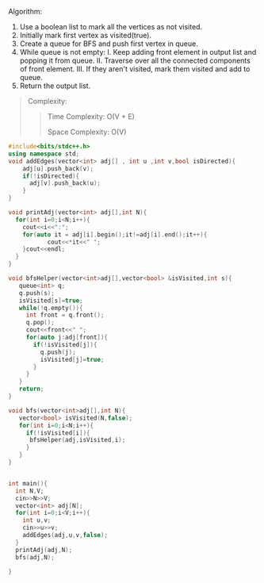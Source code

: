 Algorithm:
1. Use a boolean list to mark all the vertices as not visited.
2. Initially mark first vertex as visited(true).
3. Create a queue for BFS and push first vertex in queue.
4. While queue is not empty:
   I. Keep adding front element in output list and popping it from queue.
   II. Traverse over all the connected components of front element.
   III. If they aren't visited, mark them visited and add to queue.
5. Return the output list.

>Complexity:
>>Time Complexity: O(V + E)
>>
>>Space Complexity: O(V)

```cpp
#include<bits/stdc++.h>
using namespace std;
void addEdges(vector<int> adj[] , int u ,int v,bool isDirected){
    adj[u].push_back(v);
    if(!isDirected){
      adj[v].push_back(u);
    }
}

void printAdj(vector<int> adj[],int N){
  for(int i=0;i<N;i++){
    cout<<i<<":";
    for(auto it = adj[i].begin();it!=adj[i].end();it++){
           cout<<*it<<" ";
    }cout<<endl;
  }
}

void bfsHelper(vector<int>adj[],vector<bool> &isVisited,int s){
   queue<int> q;
   q.push(s);
   isVisited[s]=true;
   while(!q.empty()){
     int front = q.front();
     q.pop();
     cout<<front<<" ";
     for(auto j:adj[front]){
       if(!isVisited[j]){
         q.push(j);
         isVisited[j]=true;
       }
     }
   }
   return;
}

void bfs(vector<int>adj[],int N){
   vector<bool> isVisited(N,false);
   for(int i=0;i<N;i++){
     if(!isVisited[i]){
      bfsHelper(adj,isVisited,i);
     }
   }
}


int main(){
  int N,V;
  cin>>N>>V;
  vector<int> adj[N];
  for(int i=0;i<V;i++){
    int u,v;
    cin>>u>>v;
    addEdges(adj,u,v,false);
  }
  printAdj(adj,N);
  bfs(adj,N);
  
}

```
